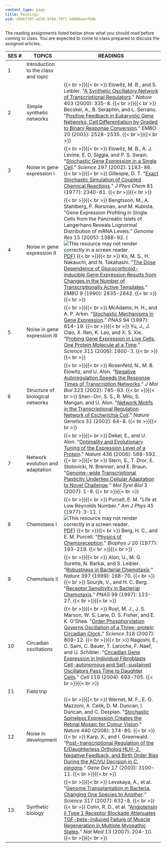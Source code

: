 ```yaml
---
content_type: page
title: Readings
uid: d90bf707-ed30-9766-70f1-b4090aeef696
---
```


The reading assignments listed below show what you should read before coming to class. You are expected to come to class prepared to discuss the assigned articles.

| SES # | TOPICS | READINGS |
| --- | --- | --- |
| 1 | Introduction to the class and topic | &nbsp; |
| 2 | Simple synthetic networks |  {{< br >}}{{< br >}} Elowitz, M. B., and S. Leibler. "[A Synthetic Oscillatory Network of Transcriptional Regulators](http://www.ncbi.nlm.nih.gov/pubmed/10659856)." _Nature_ 403 (2000): 335-8. {{< br >}}{{< br >}} Becskei, A., B. Seraphin, and L. Serrano. "[Positive Feedback in Eukaryotic Gene Networks: Cell Differentiation by Graded to Binary Response Conversion](http://dx.doi.org/10.1093/emboj/20.10.2528)." _EMBO_ 20 (2001): 2528-2535. {{< br >}}{{< br >}}  |
| 3 | Noise in gene expression I |  {{< br >}}{{< br >}} Elowitz, M. B., A. J. Levine, E. D. Siggia, and P. S. Swain. "[Stochastic Gene Expression in a Single Cell](http://dx.doi.org/10.1126/science.1070919 )." _Science_ 297 (2002): 1183-86. {{< br >}}{{< br >}} Gillespie, D. T. "[Exact Stochastic Simulation of Coupled Chemical Reactions](http://pubs.acs.org/doi/abs/10.1021/j100540a008)." _J Phys Chem_ 81 (1977): 2340-61. {{< br >}}{{< br >}}  |
| 4 | Noise in gene expression II |  {{< br >}}{{< br >}} Bengtsson, M., A. Stahlberg, P. Rorsman, and M. Kubista. "Gene Expression Profiling in Single Cells from the Pancreatic Islets of Langerhans Reveals Lognormal Distribution of mRNA Levels." _Genome Res_ 15 (2005): 1388-92. (![This resource may not render correctly in a screen reader.](/images/inacessible.gif)[PDF](http://genome.cshlp.org/content/15/10/1388.full.pdf)) {{< br >}}{{< br >}} Ko, M. S., H. Nakauchi, and N. Takahashi. "[The Dose Dependence of Glucocorticoid-inducible Gene Expression Results from Changes in the Number of Transcriptionally Active Templates](http://www.pubmedcentral.nih.gov/articlerender.fcgi?artid=551995)." _EMBO_ 9 (1990): 2835-2842. {{< br >}}{{< br >}}  |
| 5 | Noise in gene expression III |  {{< br >}}{{< br >}} McAdams, H. H., and A. P. Arkin. "[Stochastic Mechanisms in Gene Expression](http://www.ncbi.nlm.nih.gov/pubmed/9023339)." _PNAS_ 94 (1997): 814-19. {{< br >}}{{< br >}} Yu, J., J. Ciao, X. Ren, K. Lao, and X. S. Xie. "[Probing Gene Expression in Live Cells, One Protein Molecule at a Time](http://www.ncbi.nlm.nih.gov/pubmed/16543458)." _Science_ 311 (2006): 1600-3. {{< br >}}{{< br >}}  |
| 6 | Structure of biological networks |  {{< br >}}{{< br >}} Rosenfeld, N., M. B. Elowitz, and U. Alon. "[Negative Autoregulation Speeds the Response Times of Transcription Networks](http://dx.doi.org/10.1016/S0022-2836(02)00994-4)." _J Mol Biol_ 323 (2002): 785-93. {{< br >}}{{< br >}} Shen-Orr, S. S., R. Milo, S. Mangan, and U. Alon. "[Network Motifs in the Transcriptional Regulation Network of Escherichia Coli](http://www.ncbi.nlm.nih.gov/pubmed/11967538)." _Nature Genetics_ 31 (2002): 64-8. {{< br >}}{{< br >}}  |
| 7 | Network evolution and adaptation |  {{< br >}}{{< br >}} Dekel, E., and U. Alon. "[Optimality and Evolutionary Tuning of the Expression Level of a Protein](http://dx.doi.org/10.1038/nature03842)." _Nature_ 436 (2006): 588-592. {{< br >}}{{< br >}} Stern, S., T. Dror, E. Stolovicki, N. Brenner, and E. Braun. "[Genome-wide Transcriptional Plasticity Underlies Cellular Adaptation to Novel Challenge](http://www.pubmedcentral.nih.gov/articlerender.fcgi?artid=1865588)." _Mol Syst Biol_ 3 (2007): 1-9. {{< br >}}{{< br >}}  |
| 8 | Chemotaxis I |  {{< br >}}{{< br >}} Purcell, E. M. "Life at Low Reynolds Number." _Am J Phys_ 45 (1977): 3-11. (![This resource may not render correctly in a screen reader.](/images/inacessible.gif)[PDF](http://www.damtp.cam.ac.uk/user/gold/pdfs/purcell.pdf)) {{< br >}}{{< br >}} Berg, H. C., and E. M. Purcell. "[Physics of Chemoreception](http://dx.doi.org/10.1016/S0006-3495(77)85544-6)." _Biophys J_ 20 (1977): 193-219. {{< br >}}{{< br >}}  |
| 9 | Chemotaxis II |  {{< br >}}{{< br >}} Alon, U., M. G. Surette, N. Barkai, and S. Leibler. "[Robustness in Bacterial Chemotaxis](http://dx.doi.org/10.1038/16483)." _Nature_ 397 (1999): 168-70. {{< br >}}{{< br >}} Sourjik, V., and H. C. Berg. "[Receptor Sensitivity in Bacterial Chemotaxis](http://www.ncbi.nlm.nih.gov/pubmed/11742065)." _PNAS_ 99 (1997): 123-27. {{< br >}}{{< br >}}  |
| 10 | Circadian oscillations |  {{< br >}}{{< br >}} Rust, M. J., J. S. Marson, W. S. Lane, D. S. Fisher, and E. K. O'Shea. "[Order Phosphorylation Governs Oscillation of a Three-protein Circadian Clock](http://dx.doi.org/10.1126/science.1148596 )." _Science_ 318 (2007): 809-12. {{< br >}}{{< br >}} Nagoshi, E., C. Saini, C. Bauer, T. Laroche, F. Naef, and U. Schibler. "[Circadian Gene Expression in Individual Fibroblasts Cell-autonomous and Self-sustained Oscillators Pass Time to Daughter Cells](http://www.ncbi.nlm.nih.gov/pubmed/15550250)." _Cell_ 119 (2004): 693-705. {{< br >}}{{< br >}}  |
| 11 | Field trip | &nbsp; |
| 12 | Noise in development |  {{< br >}}{{< br >}} Wernet, M. F., E. O. Mazzoni, A. Celik, D. M. Duncan, I. Duncan, and C. Desplan. "[Stochastic Spineless Expression Creates the Retinal Mosaic for Colour Vision](http://dx.doi.org/10.1038/nature04615)." _Nature_ 440 (2006): 174-80. {{< br >}}{{< br >}} Karp, X., and I. Greenwald. "[Post-transcriptional Regulation of the E/Daughterless Ortholog HLH-2, Negative Feedback, and Birth Order Bias During the AC/VU Decision in _C. elegans_](http://genesdev.cshlp.org/content/17/24/3100.abstract)." _Gene Dev_ 17 (2003): 3100-11. {{< br >}}{{< br >}}  |
| 13 | Synthetic biology |  {{< br >}}{{< br >}} Levskaya, A., et al. "[Genome Transplantation in Bacteria: Changing One Species to Another](http://dx.doi.org/10.1126/science.1144622)." _Science_ 317 (2007): 632-8. {{< br >}}{{< br >}} Cohn, R. D., et al. "[Angiotensin II Type 1 Receptor Blockade Attenuates TGF-beta-induced Failure of Muscle Regeneration in Multiple Myopathic States](http://dx.doi.org/10.1038/nm1536)." _Nat Med_ 13 (2007): 204-10. {{< br >}}{{< br >}}